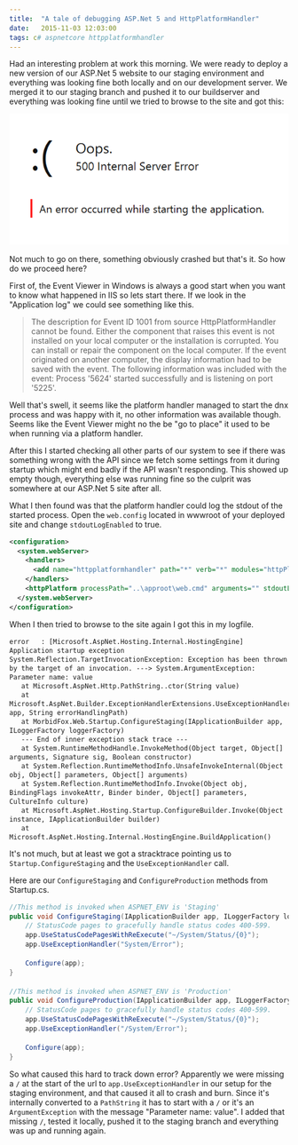 ```yaml
---
title:  "A tale of debugging ASP.Net 5 and HttpPlatformHandler"
date:   2015-11-03 12:03:00
tags: c# aspnetcore httpplatformhandler
---
```


Had an interesting problem at work this morning. We were ready to deploy a new version of our ASP.Net 5 website to our staging environment and everything was looking fine both locally and on our development server. We merged it to our staging branch and pushed it to our buildserver and everything was looking fine until we tried to browse to the site and got this:

![Oops.](/assets/post-images/vnext-error.png)

Not much to go on there, something obviously crashed but that's it. So how do we proceed here?

First of, the Event Viewer in Windows is always a good start when you want to know what happened in IIS so lets start there. If we look in the "Application log" we could see something like this.

> The description for Event ID 1001 from source HttpPlatformHandler cannot be found. Either the component that raises this event is not installed on your local computer or the installation is corrupted. You can install or repair the component on the local computer.
> If the event originated on another computer, the display information had to be saved with the event.
> The following information was included with the event: 
> Process '5624' started successfully and is listening on port '5225'.

Well that's swell, it seems like the platform handler managed to start the dnx process and was happy with it, no other information was available though. Seems like the Event Viewer might no the be "go to place" it used to be when running via a platform handler.

After this I started checking all other parts of our system to see if there was something wrong with the API since we fetch some settings from it during startup which might end badly if the API wasn't responding. This showed up empty though, everything else was running fine so the culprit was somewhere at our ASP.Net 5 site after all.

What I then found was that the platform handler could log the stdout of the started process. Open the `web.config` located in wwwroot of your deployed site and change `stdoutLogEnabled` to true.

```xml
<configuration>
  <system.webServer>
    <handlers>
      <add name="httpplatformhandler" path="*" verb="*" modules="httpPlatformHandler" resourceType="Unspecified" />
    </handlers>
    <httpPlatform processPath="..\approot\web.cmd" arguments="" stdoutLogEnabled="true" stdoutLogFile="..\logs\httpplatform-stdout" startupTimeLimit="3600"></httpPlatform>
  </system.webServer>
</configuration>
```

When I then tried to browse to the site again I got this in my logfile.

    error   : [Microsoft.AspNet.Hosting.Internal.HostingEngine] Application startup exception
    System.Reflection.TargetInvocationException: Exception has been thrown by the target of an invocation. ---> System.ArgumentException: 
    Parameter name: value
       at Microsoft.AspNet.Http.PathString..ctor(String value)
       at Microsoft.AspNet.Builder.ExceptionHandlerExtensions.UseExceptionHandler(IApplicationBuilder app, String errorHandlingPath)
       at MorbidFox.Web.Startup.ConfigureStaging(IApplicationBuilder app, ILoggerFactory loggerFactory)
       --- End of inner exception stack trace ---
       at System.RuntimeMethodHandle.InvokeMethod(Object target, Object[] arguments, Signature sig, Boolean constructor)
       at System.Reflection.RuntimeMethodInfo.UnsafeInvokeInternal(Object obj, Object[] parameters, Object[] arguments)
       at System.Reflection.RuntimeMethodInfo.Invoke(Object obj, BindingFlags invokeAttr, Binder binder, Object[] parameters, CultureInfo culture)
       at Microsoft.AspNet.Hosting.Startup.ConfigureBuilder.Invoke(Object instance, IApplicationBuilder builder)
       at Microsoft.AspNet.Hosting.Internal.HostingEngine.BuildApplication()

It's not much, but at least we got a stracktrace pointing us to `Startup.ConfigureStaging` and the `UseExceptionHandler` call.

Here are our `ConfigureStaging` and `ConfigureProduction` methods from Startup.cs.

```c#
//This method is invoked when ASPNET_ENV is 'Staging'
public void ConfigureStaging(IApplicationBuilder app, ILoggerFactory loggerFactory) {
    // StatusCode pages to gracefully handle status codes 400-599.
    app.UseStatusCodePagesWithReExecute("~/System/Status/{0}");
    app.UseExceptionHandler("System/Error");

    Configure(app);
}

//This method is invoked when ASPNET_ENV is 'Production'
public void ConfigureProduction(IApplicationBuilder app, ILoggerFactory loggerFactory) {
    // StatusCode pages to gracefully handle status codes 400-599.
    app.UseStatusCodePagesWithReExecute("~/System/Status/{0}");
    app.UseExceptionHandler("/System/Error");

    Configure(app);
}
```

So what caused this hard to track down error? Apparently we were missing a `/` at the start of the url to `app.UseExceptionHandler` in our setup for the staging environment, and that caused it all to crash and burn. Since it's internally converted to a `PathString` it has to start with a `/` or it's an `ArgumentException` with the message "Parameter name: value". I added that missing `/`, tested it locally, pushed it to the staging branch and everything was up and running again. 
